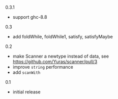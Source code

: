 0.3.1

* support ghc-8.8

0.3

* add foldWhile, foldWhile1, satisfy, satisfyMaybe

0.2

* make Scanner a newtype instead of data, see https://github.com/Yuras/scanner/pull/3
* improve `string` performance
* add `scanWith`

0.1

* initial release
